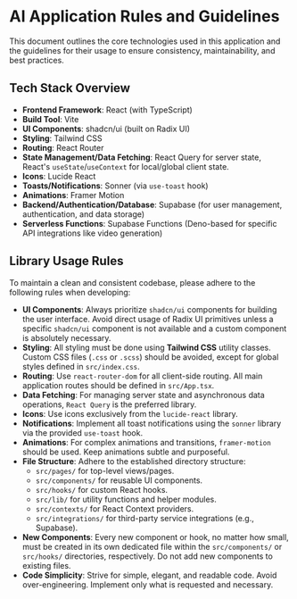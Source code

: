 # AI Application Rules and Guidelines

This document outlines the core technologies used in this application and the guidelines for their usage to ensure consistency, maintainability, and best practices.

## Tech Stack Overview

*   **Frontend Framework**: React (with TypeScript)
*   **Build Tool**: Vite
*   **UI Components**: shadcn/ui (built on Radix UI)
*   **Styling**: Tailwind CSS
*   **Routing**: React Router
*   **State Management/Data Fetching**: React Query for server state, React's `useState`/`useContext` for local/global client state.
*   **Icons**: Lucide React
*   **Toasts/Notifications**: Sonner (via `use-toast` hook)
*   **Animations**: Framer Motion
*   **Backend/Authentication/Database**: Supabase (for user management, authentication, and data storage)
*   **Serverless Functions**: Supabase Functions (Deno-based for specific API integrations like video generation)

## Library Usage Rules

To maintain a clean and consistent codebase, please adhere to the following rules when developing:

*   **UI Components**: Always prioritize `shadcn/ui` components for building the user interface. Avoid direct usage of Radix UI primitives unless a specific `shadcn/ui` component is not available and a custom component is absolutely necessary.
*   **Styling**: All styling must be done using **Tailwind CSS** utility classes. Custom CSS files (`.css` or `.scss`) should be avoided, except for global styles defined in `src/index.css`.
*   **Routing**: Use `react-router-dom` for all client-side routing. All main application routes should be defined in `src/App.tsx`.
*   **Data Fetching**: For managing server state and asynchronous data operations, `React Query` is the preferred library.
*   **Icons**: Use icons exclusively from the `lucide-react` library.
*   **Notifications**: Implement all toast notifications using the `sonner` library via the provided `use-toast` hook.
*   **Animations**: For complex animations and transitions, `framer-motion` should be used. Keep animations subtle and purposeful.
*   **File Structure**: Adhere to the established directory structure:
    *   `src/pages/` for top-level views/pages.
    *   `src/components/` for reusable UI components.
    *   `src/hooks/` for custom React hooks.
    *   `src/lib/` for utility functions and helper modules.
    *   `src/contexts/` for React Context providers.
    *   `src/integrations/` for third-party service integrations (e.g., Supabase).
*   **New Components**: Every new component or hook, no matter how small, must be created in its own dedicated file within the `src/components/` or `src/hooks/` directories, respectively. Do not add new components to existing files.
*   **Code Simplicity**: Strive for simple, elegant, and readable code. Avoid over-engineering. Implement only what is requested and necessary.